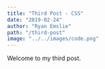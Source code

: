 ```yaml
---
title: "Third Post - CSS"
date: "2019-02-24"
author: "Ryan Emslie"
path: "/third-post"
image: "../../images/code.png"
---
```


Welcome to my third post.
